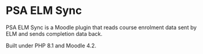 # PSA ELM Sync

PSA ELM Sync is a Moodle plugin that reads course enrolment data sent by ELM and 
sends completion data back.

Built under PHP 8.1 and Moodle 4.2. 